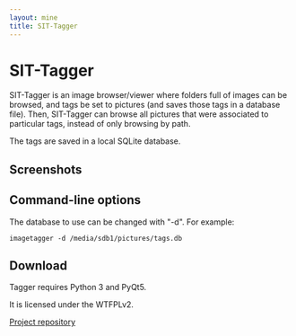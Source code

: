 ```yaml
---
layout: mine
title: SIT-Tagger
---
```


# SIT-Tagger #

SIT-Tagger is an image browser/viewer where folders full of images can be browsed, and tags be set to pictures (and saves those tags in a database file). Then, SIT-Tagger can browse all pictures that were associated to particular tags, instead of only browsing by path.

The tags are saved in a local SQLite database.

## Screenshots ##


## Command-line options ##

The database to use can be changed with "-d". For example:

`imagetagger -d /media/sdb1/pictures/tags.db`

## Download ##

Tagger requires Python 3 and PyQt5.

It is licensed under the WTFPLv2.

[Project repository](https://github.com/hydrargyrum/sit-tagger)
